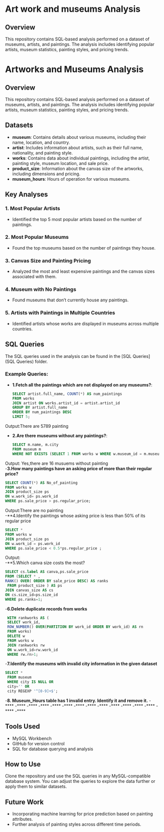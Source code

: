 # Art work and museums Analysis
## Overview
This repository contains SQL-based analysis performed on a dataset of museums, artists, and paintings. The analysis includes identifying popular artists, museum statistics, painting styles, and pricing trends.
# Artworks and Museums Analysis

## Overview
This repository contains SQL-based analysis performed on a dataset of museums, artists, and paintings. The analysis includes identifying popular artists, museum statistics, painting styles, and pricing trends.

## Datasets
- **museum**: Contains details about various museums, including their name, location, and country.
- **artist**: Includes information about artists, such as their full name, nationality, and painting style.
- **works**: Contains data about individual paintings, including the artist, painting style, museum location, and sale price.
- **product_size**: Information about the canvas size of the artworks, including dimensions and pricing.
- **museum_hours**: Hours of operation for various museums.

## Key Analyses

### 1. **Most Popular Artists**
- Identified the top 5 most popular artists based on the number of paintings.

### 2. **Most Popular Museums**
- Found the top museums based on the number of paintings they house.

### 3. **Canvas Size and Painting Pricing**
- Analyzed the most and least expensive paintings and the canvas sizes associated with them.

### 4. **Museum with No Paintings**
- Found museums that don’t currently house any paintings.

### 5. **Artists with Paintings in Multiple Countries**
- Identified artists whose works are displayed in museums across multiple countries.

## SQL Queries
The SQL queries used in the analysis can be found in the [SQL Queries](SQL Queries) folder.

### Example Queries:
- **1.Fetch all the paintings which are not displayed on any museums?**:
  ```sql
  SELECT artist.full_name, COUNT(*) AS num_paintings
  FROM works
  JOIN artist ON works.artist_id = artist.artist_id
  GROUP BY artist.full_name
  ORDER BY num_paintings DESC
  LIMIT 5;
  ```
 Output:There are 5789 painting  
- **2.Are there museums without any paintings?**:
  ```sql
  SELECT m.name, m.city
  FROM museum m
  WHERE NOT EXISTS (SELECT 1 FROM works w WHERE w.museum_id = m.museum_id);
  ```
 Output: Yes,there are 16 musuems without painting  
-**3.How many paintings have an asking price of more than their regular price?**  
```sql
SELECT COUNT(*) AS No_of_painting
FROM works w
JOIN product_size ps
ON w.work_id= ps.work_id
WHERE ps.sale_price > ps.regular_price;
```
Output:There are no painting  
-**4.Identify the paintings whose asking price is less than 50% of its regular price  
```sql
SELECT * 
FROM works w
JOIN product_size ps
ON w.work_id = ps.work_id
WHERE ps.sale_price < 0.5*ps.regular_price ;
```
Output:  
-**5.Which canva size costs the most?  
```sql
SELECT cs.label AS canva,ps.sale_price
FROM (SELECT * ,
RANK() OVER( ORDER BY sale_price DESC) AS ranks
 FROM product_size ) AS ps
JOIN canvas_size AS cs
ON cs.size_id=ps.size_id
WHERE ps.ranks=1;
```
-**6.Delete duplicate records from works**
```sql
 WITH rankworks AS (
 SELECT work_id,
 ROW_NUMBER() OVER(PARTITION BY work_id ORDER BY work_id) AS rn
 FROM works)
 DELETE w
 FROM works w
 JOIN rankworks rw
 ON w.work_id=rw.work_id
 WHERE rw.rn>1;
```
-**7.Identify the museums with invalid city information in the given dataset**  
```sql
SELECT *
 FROM museum
 WHERE city IS NULL OR 
 city='' OR 
 city REGEXP '^[0-9]+$';
```
-**8. Museum_Hours table has 1 invalid entry. Identify it and remove it.**
-****
-****
-****
-****
-****
-****
-****
-****
-****
-****
-****
-****
-****
-****
-****
































## Tools Used
- MySQL Workbench
- GitHub for version control
- SQL for database querying and analysis

## How to Use
Clone the repository and use the SQL queries in any MySQL-compatible database system. You can adjust the queries to explore the data further or apply them to similar datasets.

## Future Work
- Incorporating machine learning for price prediction based on painting attributes.
- Further analysis of painting styles across different time periods.














